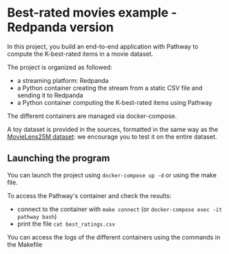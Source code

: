 # Best-rated movies example - Redpanda version

In this project, you build an end-to-end application with Pathway to compute the K-best-rated items in a movie dataset.

The project is organized as followed:
 - a streaming platform: Redpanda
 - a Python container creating the stream from a static CSV file and sending it to Redpanda
 - a Python container computing the K-best-rated items using Pathway

The different containers are managed via docker-compose.

A toy dataset is provided in the sources, formatted in the same way as the [MovieLens25M dataset](https://grouplens.org/datasets/movielens/25m/):
we encourage you to test it on the entire dataset.

## Launching the program

You can launch the project using `docker-compose up -d` or using the make file.

To access the Pathway's container and check the results:
 - connect to the container with `make connect` (or `docker-compose exec -it pathway bash`)
 - print the file `cat best_ratings.csv`

You can access the logs of the different containers using the commands in the Makefile